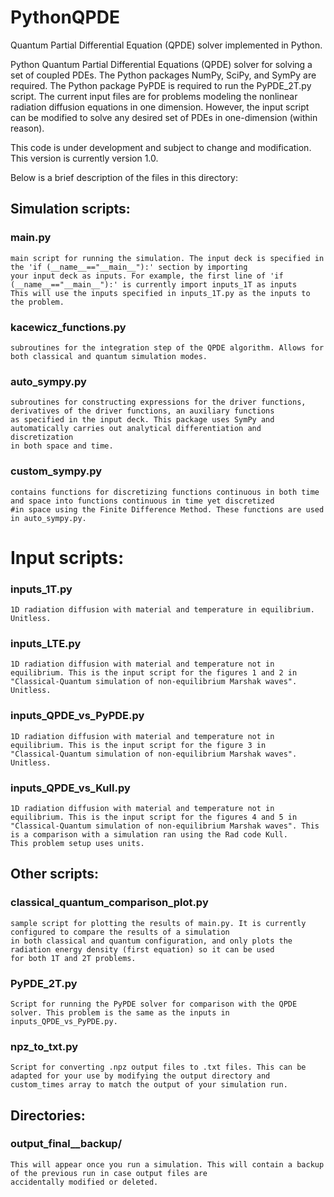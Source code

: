 # PythonQPDE
Quantum Partial Differential Equation (QPDE) solver implemented in Python.

Python Quantum Partial Differential Equations (QPDE) solver for solving a set of coupled PDEs. The Python packages NumPy, SciPy, and SymPy are required. 
The Python package PyPDE is required to run the PyPDE_2T.py script. The current input files are for problems modeling the nonlinear radiation diffusion equations 
in one dimension. However, the input script can be modified to solve any desired set of PDEs in one-dimension (within reason).

This code is under development and subject to change and modification. This version is currently version 1.0.

Below is a brief description of the files in this directory:

## Simulation scripts:
### main.py
    main script for running the simulation. The input deck is specified in the 'if (__name__=="__main__"):' section by importing
    your input deck as inputs. For example, the first line of 'if (__name__=="__main__"):' is currently import inputs_1T as inputs
    This will use the inputs specified in inputs_1T.py as the inputs to the problem.
### kacewicz_functions.py
    subroutines for the integration step of the QPDE algorithm. Allows for both classical and quantum simulation modes.
### auto_sympy.py
    subroutines for constructing expressions for the driver functions, derivatives of the driver functions, an auxiliary functions
    as specified in the input deck. This package uses SymPy and automatically carries out analytical differentiation and discretization
    in both space and time.
### custom_sympy.py
    contains functions for discretizing functions continuous in both time and space into functions continuous in time yet discretized
    #in space using the Finite Difference Method. These functions are used in auto_sympy.py.

# Input scripts:
### inputs_1T.py
    1D radiation diffusion with material and temperature in equilibrium. Unitless.
### inputs_LTE.py
    1D radiation diffusion with material and temperature not in equilibrium. This is the input script for the figures 1 and 2 in 
    "Classical-Quantum simulation of non-equilibrium Marshak waves". Unitless.
### inputs_QPDE_vs_PyPDE.py
    1D radiation diffusion with material and temperature not in equilibrium. This is the input script for the figure 3 in 
    "Classical-Quantum simulation of non-equilibrium Marshak waves". Unitless.
### inputs_QPDE_vs_Kull.py
    1D radiation diffusion with material and temperature not in equilibrium. This is the input script for the figures 4 and 5 in 
    "Classical-Quantum simulation of non-equilibrium Marshak waves". This is a comparison with a simulation ran using the Rad code Kull.
    This problem setup uses units.

## Other scripts:
### classical_quantum_comparison_plot.py
    sample script for plotting the results of main.py. It is currently configured to compare the results of a simulation
    in both classical and quantum configuration, and only plots the radiation energy density (first equation) so it can be used
    for both 1T and 2T problems.
### PyPDE_2T.py
    Script for running the PyPDE solver for comparison with the QPDE solver. This problem is the same as the inputs in
    inputs_QPDE_vs_PyPDE.py.
### npz_to_txt.py
    Script for converting .npz output files to .txt files. This can be adapted for your use by modifying the output directory and
    custom_times array to match the output of your simulation run.

## Directories:
### output_final__backup/
    This will appear once you run a simulation. This will contain a backup of the previous run in case output files are 
    accidentally modified or deleted.
